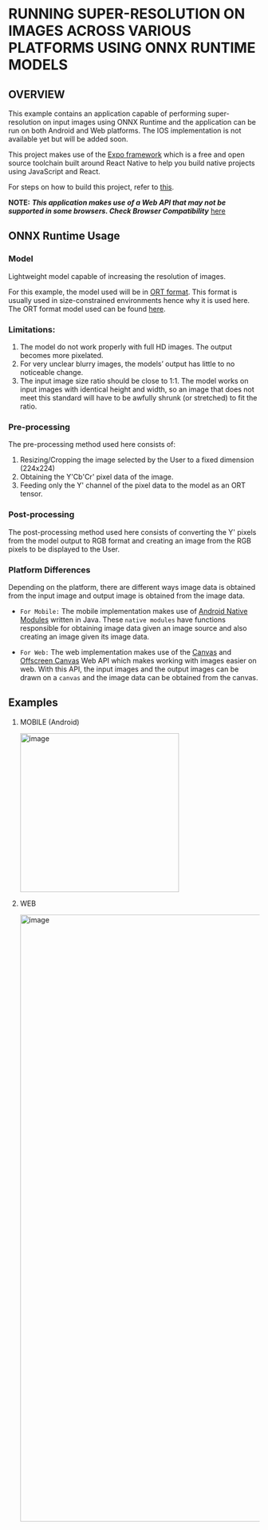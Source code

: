 # RUNNING SUPER-RESOLUTION ON IMAGES ACROSS VARIOUS PLATFORMS USING ONNX RUNTIME MODELS

## **OVERVIEW**

This example contains an application capable of performing super-resolution on input images using ONNX Runtime and the application can be run on both Android and Web platforms. The IOS implementation is not available yet but will be added soon.

This project makes use of the [Expo framework](https://docs.expo.dev/) which is a free and open source toolchain built around React Native to help you build native projects using JavaScript and React.

For steps on how to build this project, refer to [this](instructions.md).

**NOTE:** **_This application makes use of a Web API that may not be supported in some browsers. Check Browser Compatibility_** [here](https://developer.mozilla.org/en-US/docs/Web/API/OffscreenCanvas#browser_compatibility)

## **ONNX Runtime Usage**

### **Model**

Lightweight model capable of increasing the resolution of images.

For this example, the model used will be in [ORT format](https://onnxruntime.ai/docs/reference/ort-format-models.html#what-is-the-ort-model-format). This format is usually used in size-constrained environments hence why it is used here. The ORT format model used can be found [here](https://github.com/VictorIyke/super_resolution_MW/blob/main/cross_plat/assets/super_resnet12.ort).

### Limitations:

1. The model do not work properly with full HD images. The output becomes more pixelated.
2. For very unclear blurry images, the models’ output has little to no noticeable change.
3. The input image size ratio should be close to 1:1. The model works on input images with identical height and width, so an image that does not meet this standard will have to be awfully shrunk (or stretched) to fit the ratio.

### **Pre-processing**

The pre-processing method used here consists of:

1. Resizing/Cropping the image selected by the User to a fixed dimension (224x224)
2. Obtaining the Y'Cb'Cr' pixel data of the image.
3. Feeding only the Y' channel of the pixel data to the model as an ORT tensor.

### **Post-processing**

The post-processing method used here consists of converting the Y' pixels from the model output to RGB format and creating an image from the RGB pixels to be displayed to the User.

### **Platform Differences**

Depending on the platform, there are different ways image data is obtained from the input image and output image is obtained from the image data.

- `For Mobile:` The mobile implementation makes use of [Android Native Modules](https://reactnative.dev/docs/next/native-modules-intro) written in Java. These `native modules` have functions responsible for obtaining image data given an image source and also creating an image given its image data.

- `For Web:` The web implementation makes use of the [Canvas](https://developer.mozilla.org/en-US/docs/Web/API/Canvas_API) and [Offscreen Canvas](https://developer.mozilla.org/en-US/docs/Web/API/OffscreenCanvas) Web API which makes working with images easier on web. With this API, the input images and the output images can be drawn on a `canvas` and the image data can be obtained from the canvas.

## Examples

1. MOBILE (Android)

   <img width="318" alt="image" src="https://user-images.githubusercontent.com/106185642/181639530-9c808167-d68c-49d4-8e89-72aeeb11164e.png">

2. WEB

   <img width="1215" alt="image" src="https://user-images.githubusercontent.com/106185642/181638855-f341e52e-dfc1-4362-b93a-0117f0cfd65a.png">
